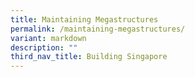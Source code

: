 ```yaml
---
title: Maintaining Megastructures
permalink: /maintaining-megastructures/
variant: markdown
description: ""
third_nav_title: Building Singapore
---
```

